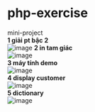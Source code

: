 # php-exercise
mini-project <br>
 **1 giải pt bậc 2** <br>
 ![image](https://user-images.githubusercontent.com/63847215/126259799-86282699-28aa-4512-876d-05e1bd8163a2.png)
 **2 in tam giác** <br>
 ![image](https://user-images.githubusercontent.com/63847215/126282254-2512808a-037e-415c-a406-2281a34457f9.png) <br>
 **3 máy tính demo** <br>
 ![image](https://user-images.githubusercontent.com/63847215/126295509-3996cff0-9dd2-4d2d-a977-c9812c642fb5.png) <br>
 **4 display customer** <br>
 ![image](https://user-images.githubusercontent.com/63847215/126306043-133ab976-4d79-4a64-b4cb-f4f4265ba709.png) <br>
 **5 dictionary** <br>
 ![image](https://user-images.githubusercontent.com/63847215/126331207-f3c8f274-d6c2-42bd-9da0-3bffae8cf421.png)

